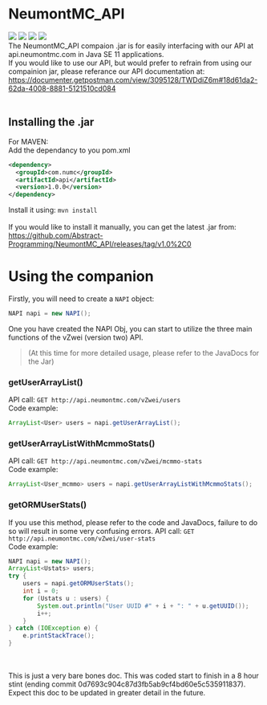# NeumontMC_API
![](https://img.shields.io/badge/license-BSD--3--Clause%20License-blue) ![](https://img.shields.io/badge/build-passing-brightgreen) ![](https://img.shields.io/badge/java-11-orange) ![](https://img.shields.io/badge/version-1.0.0-lightgrey)<br>
The NeumontMC_API compaion .jar is for easily interfacing with our API at api.neumontmc.com in Java SE 11 applications. <br>
If you would like to use our API, but would prefer to refrain from using our compainion jar, please referance our API documentation at: https://documenter.getpostman.com/view/3095128/TWDdiZ6m#18d61da2-62da-4008-8881-5121510cd084<br><br>

## Installing the .jar<br>
For MAVEN: <br>
Add the dependancy to you pom.xml<br>
```xml
<dependency>
  <groupId>com.numc</groupId>
  <artifactId>api</artifactId>
  <version>1.0.0</version>
</dependency>
```
Install it using: 
`mvn install`
<br>
<br>
If you would like to install it manually, you can get the latest .jar from: https://github.com/Abstract-Programming/NeumontMC_API/releases/tag/v1.0%2C0 <br>

# Using the companion
Firstly, you will need to create a `NAPI` object: 
```java
NAPI napi = new NAPI();
```
One you have created the NAPI Obj, you can start to utilize the three main functions of the vZwei (version two) API. 
> (At this time for more detailed usage, please refer to the JavaDocs for the Jar)
### getUserArrayList()
API call: `GET http://api.neumontmc.com/vZwei/users` <br>
Code example: 
```java
ArrayList<User> users = napi.getUserArrayList();
```

### getUserArrayListWithMcmmoStats()
API call: `GET http://api.neumontmc.com/vZwei/mcmmo-stats` <br>
Code example:
```java
ArrayList<User_mcmmo> users = napi.getUserArrayListWithMcmmoStats();
```

### getORMUserStats()
If you use this method, please refer to the code and JavaDocs, failure to do so will result in some very confusing errors.
API call: `GET http://api.neumontmc.com/vZwei/user-stats` <br>
Code example:
```java
NAPI napi = new NAPI();
ArrayList<Ustats> users;
try {
    users = napi.getORMUserStats();
    int i = 0;
    for (Ustats u : users) {
        System.out.println("User UUID #" + i + ": " + u.getUUID());
        i++;
    }
} catch (IOException e) {
    e.printStackTrace();
}
```

<br><br>
This is just a very bare bones doc. This was coded start to finish in a 8 hour stint (ending commit 0d7693c904c87d3fb5ab9cf4bd60e5c535911837). Expect this doc to be updated in greater detail in the future.
